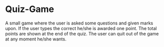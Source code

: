 # Quiz-Game
A small game where the user is asked some questions and given marks upon. If the user types the correct he/she is awarded one point. The total points are shown at the end of the quiz. The user can quit out of the game at any moment he/she wants.
